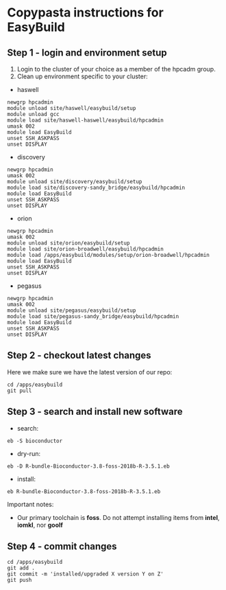 

# Copypasta instructions for EasyBuild

## Step 1 - login and environment setup

1. Login to the cluster of your choice as a member of the hpcadm group.
2. Clean up environment specific to your cluster:

* haswell

```
newgrp hpcadmin
module unload site/haswell/easybuild/setup
module unload gcc
module load site/haswell-haswell/easybuild/hpcadmin
umask 002
module load EasyBuild
unset SSH_ASKPASS
unset DISPLAY
```

* discovery

```
newgrp hpcadmin
umask 002
module unload site/discovery/easybuild/setup
module load site/discovery-sandy_bridge/easybuild/hpcadmin
module load EasyBuild
unset SSH_ASKPASS
unset DISPLAY
```

* orion

```
newgrp hpcadmin
umask 002
module unload site/orion/easybuild/setup
module load site/orion-broadwell/easybuild/hpcadmin
module load /apps/easybuild/modules/setup/orion-broadwell/hpcadmin
module load EasyBuild
unset SSH_ASKPASS
unset DISPLAY
```

* pegasus

```
newgrp hpcadmin
umask 002
module unload site/pegasus/easybuild/setup
module load site/pegasus-sandy_bridge/easybuild/hpcadmin
module load EasyBuild
unset SSH_ASKPASS
unset DISPLAY
```

## Step 2 - checkout latest changes

Here we make sure we have the latest version of our repo:

```
cd /apps/easybuild
git pull
```

## Step 3 - search and install new software

* search:
```
eb -S bioconductor
```
* dry-run:
```
eb -D R-bundle-Bioconductor-3.8-foss-2018b-R-3.5.1.eb
```
* install:
```
eb R-bundle-Bioconductor-3.8-foss-2018b-R-3.5.1.eb
```

Important notes:

* Our primary toolchain is **foss**. Do not attempt installing items from **intel**, **iomkl**, nor **goolf**


## Step 4 - commit changes

```
cd /apps/easybuild
git add .
git commit -m 'installed/upgraded X version Y on Z'
git push
```
